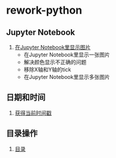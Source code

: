 # rework-python

## Jupyter Notebook
1. [在Jupyter Notebook里显示图片](jupyter_notebook/jupyter_notebook_show_image.ipynb)
    * 在Jupyter Notebook里显示一张图片
    * 解决颜色显示不正确的问题
    * 移除X轴和Y轴的tick
    * 在Jupyter Notebook里显示多张图片

## 日期和时间
1. [获得当前时间戳](date_time/get_current_timestamp.ipynb)

## 目录操作
1. [目录](path/path.ipynb)
